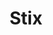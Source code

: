 ---
layout: place
title: "Stix"
permalink: /tennessee/collierville/stix.html
stateAbbr: TN
stateName: Tennessee
cityName: Collierville
seo:
  name: "Stix"
  type: Restaurant
  links: null
description: "Stix serves delicious sushi in Collierville, Tennessee. Try fresh Japanese dishes for a great dining experience. "
place_id: ChIJQQ0wu-2Xf4gR71V74TQEpog
photos:
  - name: >-
      places/ChIJQQ0wu-2Xf4gR71V74TQEpog/photos/AeeoHcIwBnz3OOfLq1oe9PXBvZtm06PXdNEnX_khBdoTAlnMQKYLzlpfLt7Il23b_wCZoGHmMAmNFvFn6N_5dENPUKqZUewYMOvzQlDdyKkPxMcYHhLsCN_RhxwaPVbmGkf5bGQaUv0o5F7jnKw49jR4mFfGTztGza39m5pwJYK2LXd4IHmAgsNd45-hFPrAuFtpNeJUA9gSMxaRyjhPC2c1RpxKBvYxl4yMjWJAcqtIny2zBtLnuYqtmZfKluvfxqeUXYEcJba4HO4EA94i_urE73oKCF0mbgsIga0VbIAGdjXs-A
    widthPx: 2048
    heightPx: 1371
    authorAttributions:
      - displayName: Stix
        uri: https://maps.google.com/maps/contrib/114208951491165511937
        photoUri: >-
          https://lh3.googleusercontent.com/a/ACg8ocLX3HG4aN0VYbbfJ98PV8YVOUnVx3l-LR9lbqnsR0h-Q4-8Fg=s100-p-k-no-mo
    flagContentUri: >-
      https://www.google.com/local/imagery/report/?cb_client=maps_api_places.places_api&image_key=!1e10!2sAF1QipNE5DJXXQOJ6-Yp4I_RkGZRrcRnGN9fto69aBcC&hl=en-US
    googleMapsUri: >-
      https://www.google.com/maps/place//data=!3m4!1e2!3m2!1sAF1QipNE5DJXXQOJ6-Yp4I_RkGZRrcRnGN9fto69aBcC!2e10!4m2!3m1!1s0x887f97edbb300d41:0x88a60434e17b55ef
  - name: >-
      places/ChIJQQ0wu-2Xf4gR71V74TQEpog/photos/AeeoHcLGZ6_in9fGHo-NeND0hWYr_SWRtOb_owzpVbq8fXUtM5zr0kR3TRXvNR2hzUzh9_B0RRBUjhE2LWDMROiVtA4ri9RCFMrKM4Utovyyu1CqZgr0wds1oQFqf6zp5C8O18PSQkc86PA7pQXtCEKc6m-AIxX5L5lCAFA3MNQehoXsdYeqv8aTkHOA6s7f8Jdm6NjYz1xtTRFjz5c2aBK8-m-wpuM7yemic66DH7CYUzbxIlrcKsOpvX8UX4ORZZzSwpUk5XaS4TiRgGkm50b9TRHx4s9u-u2oC7VwKt5yr2ySMhCxzaniA1Iuu_XgsAbLlEhLe-LQTJbubfrTR8gmy1ERWUaBW9Zs5q0sNqSVfVQ0eZe7weSVtG5rPaqS5dZ1JdjUzXEJSMHQkXhWEyrIFQrOkpNqP4oF5rEQHSYYGg7bWg
    widthPx: 3024
    heightPx: 4032
    authorAttributions:
      - displayName: Kathryn Clouser
        uri: https://maps.google.com/maps/contrib/111127728981040543108
        photoUri: >-
          https://lh3.googleusercontent.com/a/ACg8ocKC3ieXk_KsJTE5htCAENNOKRsejSwmlrr-Vd1fSo2zd1HA1A=s100-p-k-no-mo
    flagContentUri: >-
      https://www.google.com/local/imagery/report/?cb_client=maps_api_places.places_api&image_key=!1e10!2sCIHM0ogKEICAgICfjqO_Lw&hl=en-US
    googleMapsUri: >-
      https://www.google.com/maps/place//data=!3m4!1e2!3m2!1sCIHM0ogKEICAgICfjqO_Lw!2e10!4m2!3m1!1s0x887f97edbb300d41:0x88a60434e17b55ef
  - name: >-
      places/ChIJQQ0wu-2Xf4gR71V74TQEpog/photos/AeeoHcI-VkXXB5p6iu0vU_ydyfRFg4F5K2z7HG9DLW_K98BjVr5rNa0vsIK_jYJJK7-zZu1vyYZdGMzP9F_5NCrOJoePZbMmblsZdAQLI1JqO3uVD61-2-mFHwJ_J3QASnXDdvRtgNP2UKKe3A2UC57ZrqEX1mpLd52eXAfj3E38YYGALsw7UcmzIeNIC_PZ2UNBDMFewi8oYzHZdlKtWYtDQAD0sgvhhC7XujBNQRx-ArxHRTAX73g0NNLVTLiIJmYZxfGQkYNSyGdKDuL7dnGetAlGQ2wEGBDdiVCyfp_TeMn9ocnYDVOU5yrWUh-FDaRy9uSmOMBzS5Aky-oflRWsXU9YqbD9oFJfN2mYJflEHJFT9qqtxUk81D4vCL2ywBROVVgfsR3KYA2gmWiOKoYVJQFv-dAFZhvWMb6ubQNzdRXarKU
    widthPx: 3072
    heightPx: 4080
    authorAttributions:
      - displayName: Lana Lane (Goddess)
        uri: https://maps.google.com/maps/contrib/113680104282562204565
        photoUri: >-
          https://lh3.googleusercontent.com/a-/ALV-UjU2eqJ5AFioV8mKLvl8fUR6xBFpviZPmpbUfmoKNp_KsdQOqj01gg=s100-p-k-no-mo
    flagContentUri: >-
      https://www.google.com/local/imagery/report/?cb_client=maps_api_places.places_api&image_key=!1e10!2sCIHM0ogKEICAgICPzpzA7gE&hl=en-US
    googleMapsUri: >-
      https://www.google.com/maps/place//data=!3m4!1e2!3m2!1sCIHM0ogKEICAgICPzpzA7gE!2e10!4m2!3m1!1s0x887f97edbb300d41:0x88a60434e17b55ef
  - name: >-
      places/ChIJQQ0wu-2Xf4gR71V74TQEpog/photos/AeeoHcKCFXs4GzusvsiIcujpbKZqR3WF_7YxdDQejPBS0jJg5U36PQRxLwILZyKIzO8pKMzlWrNcybBEnQuHPEg2tfQMT9HjIXMApi_2wVfMnCPedsQ4g6e-KbstIYxqOHqT3AG0JntNdvgBar6KwYLepLRyj0LG8Mh7UGPhwiAw4h_D1jbIQx8v2FcEv7e_X4bcMYsYWTA-eNKEtWtczCVTi-cJwIYiLSLgUPBSfhg_zKTYIPcarJN9BxFHawpfvbLeJ0Y4zM_9IwOiWRwVvNT1ndLSf7tJ4kWq6IrznbFeUGxNH2v-OzukObX50RLG1s21nyYTt8ToX8ijTUuFbDVUX2iLx0mntb4KFJ0W0OHvyc1n6IXLu9zuqhYSF6fyzxd04imSWtvav-cZ8nXoTwoo-RHejL192tXSMiJSalCgPRxG_lo
    widthPx: 3024
    heightPx: 4032
    authorAttributions:
      - displayName: Michele Englert
        uri: https://maps.google.com/maps/contrib/107502197997939110323
        photoUri: >-
          https://lh3.googleusercontent.com/a-/ALV-UjWwhut3qjhcvSRe7irjUX8Jf2bNuwMOIfdytwGqKEj1x9GZ72K08w=s100-p-k-no-mo
    flagContentUri: >-
      https://www.google.com/local/imagery/report/?cb_client=maps_api_places.places_api&image_key=!1e10!2sCIHM0ogKEICAgIC757WK0QE&hl=en-US
    googleMapsUri: >-
      https://www.google.com/maps/place//data=!3m4!1e2!3m2!1sCIHM0ogKEICAgIC757WK0QE!2e10!4m2!3m1!1s0x887f97edbb300d41:0x88a60434e17b55ef
  - name: >-
      places/ChIJQQ0wu-2Xf4gR71V74TQEpog/photos/AeeoHcJXzjCzdfEk8gNSnEwTNTiwAhA_poEZ0B8eaVuEpMzmnjsbE7IjJiJrggTnswiSafI-0cRNasoKLm8TgyvNPQm5J3Qa678FIGgb8gYSUdG8dqhWrEDQY4ZW10wC-x9bm7t0BfGfxHrFAy3fXVBYQZGgtjHouhWfI8BV8moxfXGRQurph1rBWAC5t2ZaScRFT_96niSUpLSy6wuO5Maw9FEPYudB0ltCPkjHtmUchZwGX8xwZXrW0pJrfDbwtuhrz6HN4tKsvwTy6rZy8ceczMJxFnb2KDFsQrtxLmeGSXLldYjqjH0dX50HcDnwOWhc1P0OQaBRIHAmj9rwbUju1sxpDIBK3DxZZlWhKbBg0pL4TlFHCj8QRJ9tDO5yv1JGJzb347bP-T-qXyMFkJmtZ6nYGZ93bkYQxsI-z9C6aZ7YCA
    widthPx: 4032
    heightPx: 2268
    authorAttributions:
      - displayName: Madhan
        uri: https://maps.google.com/maps/contrib/107345865288643770422
        photoUri: >-
          https://lh3.googleusercontent.com/a-/ALV-UjVv8eH5cNsZmJ-oKj8V_1vjatOvFK7JUBKb0W_yLHmx7_-_WZ0Bdw=s100-p-k-no-mo
    flagContentUri: >-
      https://www.google.com/local/imagery/report/?cb_client=maps_api_places.places_api&image_key=!1e10!2sCIHM0ogKEICAgIDm_fStTQ&hl=en-US
    googleMapsUri: >-
      https://www.google.com/maps/place//data=!3m4!1e2!3m2!1sCIHM0ogKEICAgIDm_fStTQ!2e10!4m2!3m1!1s0x887f97edbb300d41:0x88a60434e17b55ef
  - name: >-
      places/ChIJQQ0wu-2Xf4gR71V74TQEpog/photos/AeeoHcKF1YjwbrR6E5p_icn8F6TvQ8oRaUMMMlljy1iNDjFXv2eP0lZY-TXFEVgafLX3YcqgbUM4E5z_-CFTnUNSgU-1XJj2AGlpLttjEVZqF5lx7zZUYc26qVugQixyqYE2ahAfVvn7nKwl1lf7NvJ661PHOIOGaP3jq4n5ZBW4A8poUmPJ1HzyJjCJcfPSjTQPcyiHG-gOgsZ3Cj8dR11Ion6o7_qDMWeLtvTFqgfO8NSEKxtO-07StYFVvP-q70_jZmB867Dm4yO9ZBJQTqKj-9lFgSkEW5_zmLihak404PxjX7fAaqrvizHrBlfADPZhlDbgZz1Fg0Cp7-czkPpre-4JRUhx2uQBxdlriTa4JFLHWJjgwYQ03VVOdUBDksGQA5li22OVOrYppQHNCTvbQ1i14V_1z5SSmA4f0rjMlcHREA
    widthPx: 4000
    heightPx: 3000
    authorAttributions:
      - displayName: Kyra H
        uri: https://maps.google.com/maps/contrib/118082248383104632865
        photoUri: >-
          https://lh3.googleusercontent.com/a-/ALV-UjX5xYnZ8dFu76U82CjMmpy1buuEkRSL21lLl_F3p4Musjh71_ya=s100-p-k-no-mo
    flagContentUri: >-
      https://www.google.com/local/imagery/report/?cb_client=maps_api_places.places_api&image_key=!1e10!2sCIHM0ogKEICAgIDZjtzoBA&hl=en-US
    googleMapsUri: >-
      https://www.google.com/maps/place//data=!3m4!1e2!3m2!1sCIHM0ogKEICAgIDZjtzoBA!2e10!4m2!3m1!1s0x887f97edbb300d41:0x88a60434e17b55ef
  - name: >-
      places/ChIJQQ0wu-2Xf4gR71V74TQEpog/photos/AeeoHcKLlFYQ42kojqsAw4YW0xMmp-xC_g-mIKJKlFbTrIkzbv2aSw5KNmSNpjFcIoiqNMdx6fpnRgkBjV9mQWLc5FeY6BW_sAGwqCbt6gPqffuJEsvvYWiCVAI_65hsyS1NlHwVwiGo4kCw8E5lzGewxfqto_oeo-Wuu3tF_9QSDcwoKC1kpdN4BkfaRkwXxWCLxguvKISQP6C4W0X-DOuU0hk3KG8Iu2m6Qaby1_LpzbL2kKZVv2RDXLA4UxyZjcHbE8PllsXhVrpuqRur_cM76ENLYR3dkzDEwzV-n9KqbdML7Kl59qmF1UrCWQMec-eX5N7JdECRTjosa4CY4mgoUOY_XiTMsU6rVIi3tjeoiXC9LbQkKqQU7YA4vgddTLQXIalsBirsOSTqlFt-14V9BVDY06hy-EuV49QuyNmGXx0fug
    widthPx: 4000
    heightPx: 3000
    authorAttributions:
      - displayName: J. Darrell Allgood
        uri: https://maps.google.com/maps/contrib/115610396401377705857
        photoUri: >-
          https://lh3.googleusercontent.com/a-/ALV-UjXXFL-qe1IOU-8b5HCzpGJnUEwvr6j8KlTriGoNbsO6ghrNUqaB1w=s100-p-k-no-mo
    flagContentUri: >-
      https://www.google.com/local/imagery/report/?cb_client=maps_api_places.places_api&image_key=!1e10!2sCIHM0ogKEICAgIDhpNzPeA&hl=en-US
    googleMapsUri: >-
      https://www.google.com/maps/place//data=!3m4!1e2!3m2!1sCIHM0ogKEICAgIDhpNzPeA!2e10!4m2!3m1!1s0x887f97edbb300d41:0x88a60434e17b55ef
  - name: >-
      places/ChIJQQ0wu-2Xf4gR71V74TQEpog/photos/AeeoHcIKwtm30AiljSDC0HLND-ukSaEvd4LRpHDOnHeey-ItT5OHvMnUwRfLHatTMeAftEWNaNbkcimiypRHqt4ew0PNv5eV6RzoSqwNLgYVSOAN06ybO6VpPPtum1eJ1pLBbV4E48I7dDa-DNhiv_aTHNpoaSq6a-SrYXgDd6QhAWzRDqS4bcxyURryNNmw1BDR-NIWku7t4V2rjnlZnbb5TSaHNVjt0Z9fdVRqSsmAuvvynGEh0Q0fCxZL9dXk8FqFg5at908J2xPyFyMOu11-Zf-utOC4auedEKhavklLNVlNe2NenbPRaJXNBFqmdA80ECg6cpBXyN-tgfJ3IBnb5ziTuDzhldb__H06H-CP_nDsG0BHRQHzq4ImaqKZh4WE-RM7yvKpqy7Oa670if7t3m8GWOU4OLRCOoeoLia6hZo
    widthPx: 3024
    heightPx: 4032
    authorAttributions:
      - displayName: Nat H
        uri: https://maps.google.com/maps/contrib/102174202970549516854
        photoUri: >-
          https://lh3.googleusercontent.com/a-/ALV-UjWw33c9zf7q6o9352RGQnd-1_cxNbWrDmlSm-qkIooD6VuIRvs=s100-p-k-no-mo
    flagContentUri: >-
      https://www.google.com/local/imagery/report/?cb_client=maps_api_places.places_api&image_key=!1e10!2sCIHM0ogKEICAgID--q3uQQ&hl=en-US
    googleMapsUri: >-
      https://www.google.com/maps/place//data=!3m4!1e2!3m2!1sCIHM0ogKEICAgID--q3uQQ!2e10!4m2!3m1!1s0x887f97edbb300d41:0x88a60434e17b55ef
  - name: >-
      places/ChIJQQ0wu-2Xf4gR71V74TQEpog/photos/AeeoHcJQLNlCgWPROpGYlJYJV04ddYjAvXeIQQGUeUSpSnd0p5mptW-L6lY7ltX2A5vw6tGiND6B_sXJ4qBXs2HdzT5ybV9Lzx-gnyyRPv-4P2hH9oU3-em_RgHyWuJuDUROxDJqEcENz8cKNEAKIWyTISOBkNmSmrRvYdI8MHFkmSKH_7uSZfpb-vmS6YLGc0LNITOHIOUTMHKztszWq5nSGRhS6mmySfWvWi9qgehdN3Y3U967FvSXbW0TDOE66bm7rJPzwVcSO2FMdoiE1fk8xLsstgaWgZWfQq3Mk6ZG9Kwwd2QqxKCxT1khwmHR1xt1c3iEvlcdQxzmWMRKO3FNigk3-DD7gXk-PFYOKSvBfHTOi7VjeaG2g3hYji8Yrbi5P68oXXtSNu8pf080ENkOeWFsTc89aJIfXD2PQ5c2lp76GxnI
    widthPx: 3024
    heightPx: 3024
    authorAttributions:
      - displayName: Ebony Stevenson
        uri: https://maps.google.com/maps/contrib/100790555493318846478
        photoUri: >-
          https://lh3.googleusercontent.com/a/ACg8ocJDP5PyH1i6NlPuYETL0S9mZdHvsDTtl13p4WTID5eaQISREgTB=s100-p-k-no-mo
    flagContentUri: >-
      https://www.google.com/local/imagery/report/?cb_client=maps_api_places.places_api&image_key=!1e10!2sCIHM0ogKEICAgICTu4-vrAE&hl=en-US
    googleMapsUri: >-
      https://www.google.com/maps/place//data=!3m4!1e2!3m2!1sCIHM0ogKEICAgICTu4-vrAE!2e10!4m2!3m1!1s0x887f97edbb300d41:0x88a60434e17b55ef
  - name: >-
      places/ChIJQQ0wu-2Xf4gR71V74TQEpog/photos/AeeoHcJs_m_hgwRCVYx05PuH27ZN849vmgEtcLMrY5jSebG9Y_0u0ccb4Tv3LGXtFM0t13FSE3knF20bTesAYqrxsbfriT1D1en17EBgshzNYvznnQii_lHLYXnw3UwHGK7Z0zHzE0Il8OCL9dwXslWBVLu6WUeF9nahkEm-uky0xc2aAkI8Bw5XEdNx-hdLHQ6sWYQWJ7M6nW_YtS_GSXVaMYfCOcicLL3-Sed42okd_TPFow2E3zh3NBCPse2niFD2PBluIYNWRkvHxmoXavYCW_lXg8w4bcN6LqRy_NyyVes0xzFFHV9SwfWxc-3lgUNtQySmfWNZ7qkGs5xBm-PdlznxZsca83uTodIsIJKuhaFeYjwo4VotI5qOmXVfsWPGOfMvxIEh9-l6_qnzjj4oQNKmMYRte2nPjKzxqayMekCLxw
    widthPx: 2977
    heightPx: 3200
    authorAttributions:
      - displayName: Gena “Mz. Important” Heelz
        uri: https://maps.google.com/maps/contrib/108926473614492531718
        photoUri: >-
          https://lh3.googleusercontent.com/a-/ALV-UjUCfdwBVgIpDGYt6XASIYZWcoQUcyqzpABt2kfuw2m6Un0jgumoaw=s100-p-k-no-mo
    flagContentUri: >-
      https://www.google.com/local/imagery/report/?cb_client=maps_api_places.places_api&image_key=!1e10!2sCIHM0ogKEICAgICm7dCiTg&hl=en-US
    googleMapsUri: >-
      https://www.google.com/maps/place//data=!3m4!1e2!3m2!1sCIHM0ogKEICAgICm7dCiTg!2e10!4m2!3m1!1s0x887f97edbb300d41:0x88a60434e17b55ef
address: '4680 Merchants Park Cir #202, Collierville, TN 38017, USA'
street: '4680 Merchants Park Cir #202'
city: Collierville
state: TN
zip: '38017'
country: USA
neighborhood: null
latitude: '35.024594'
longitude: '-89.720135'
accessibility_options:
  wheelchairAccessibleParking: true
  wheelchairAccessibleEntrance: true
  wheelchairAccessibleRestroom: true
  wheelchairAccessibleSeating: true
business_status: OPERATIONAL
name: Stix
google_maps_links:
  directionsUri: >-
    https://www.google.com/maps/dir//''/data=!4m7!4m6!1m1!4e2!1m2!1m1!1s0x887f97edbb300d41:0x88a60434e17b55ef!3e0
  placeUri: https://maps.google.com/?cid=9846562260459935215
  writeAReviewUri: >-
    https://www.google.com/maps/place//data=!4m3!3m2!1s0x887f97edbb300d41:0x88a60434e17b55ef!12e1
  reviewsUri: >-
    https://www.google.com/maps/place//data=!4m4!3m3!1s0x887f97edbb300d41:0x88a60434e17b55ef!9m1!1b1
  photosUri: >-
    https://www.google.com/maps/place//data=!4m3!3m2!1s0x887f97edbb300d41:0x88a60434e17b55ef!10e5
primary_type: Asian Restaurant
opening_hours:
  regular: null
  current: null
secondary_opening_hours:
  regular:
    weekdayDescriptions: null
    type: null
  current:
    weekdayDescriptions: null
    type: null
phone: null
price_level: null
price_range: null
rating: null
rating_count: 0
website: null
reviews: null
parking_options: null
payment_options: null
allow_dogs: null
curbside_pickup: null
delivery: null
dine_in: null
good_for_children: null
good_for_groups: null
good_for_sports: null
live_music: null
menu_for_children: null
outdoor_seating: null
reservable: null
restroom: null
serves_beer: null
serves_breakfast: null
serves_brunch: null
serves_cocktails: null
serves_coffee: null
serves_dinner: null
serves_dessert: null
serves_lunch: null
serves_vegetarian_food: null
serves_wine: null
takeout: null
summary: null

---